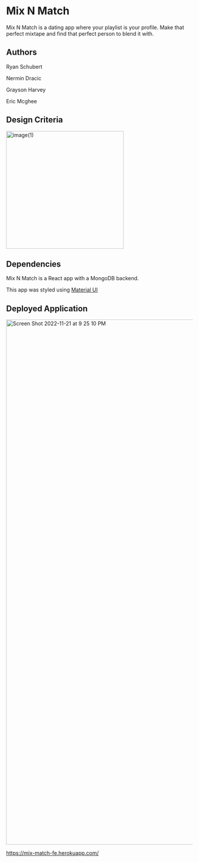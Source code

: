 # Mix N Match

Mix N Match is a dating app where your playlist is your profile. Make that perfect mixtape and find that perfect person to blend it with.

## Authors

Ryan Schubert

Nermin Dracic

Grayson Harvey

Eric Mcghee


## Design Criteria


<img width="317" alt="image(1)" src="https://user-images.githubusercontent.com/31641912/203219841-cf3a5de5-1307-4bda-b9fc-8b0587597486.png">


## Dependencies

Mix N Match is a React app with a MongoDB backend.

This app was styled using [Material UI](https://mui.com/)

## Deployed Application

<img width="1415" alt="Screen Shot 2022-11-21 at 9 25 10 PM" src="https://user-images.githubusercontent.com/31641912/203219011-53dd185c-be4e-4ab2-8b2f-b7c00682b7e8.png">


https://mix-match-fe.herokuapp.com/

